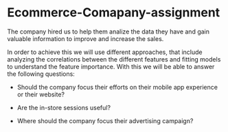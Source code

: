 # Ecommerce-Comapany-assignment
The company hired us to help them analize the data they have and gain valuable information to improve and increase the sales.

In order to achieve this we will use different approaches, that include analyzing the correlations between the different features and fitting models to understand the feature importance. With this we will be able to answer the following questions:

- Should the company focus their efforts on their mobile app experience or their website? 

- Are the in-store sessions useful?

- Where should the company focus their advertising campaign?
